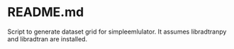 # README.md

Script to generate dataset grid for simpleemlulator.
It assumes libradtranpy and libradtran are installed.


